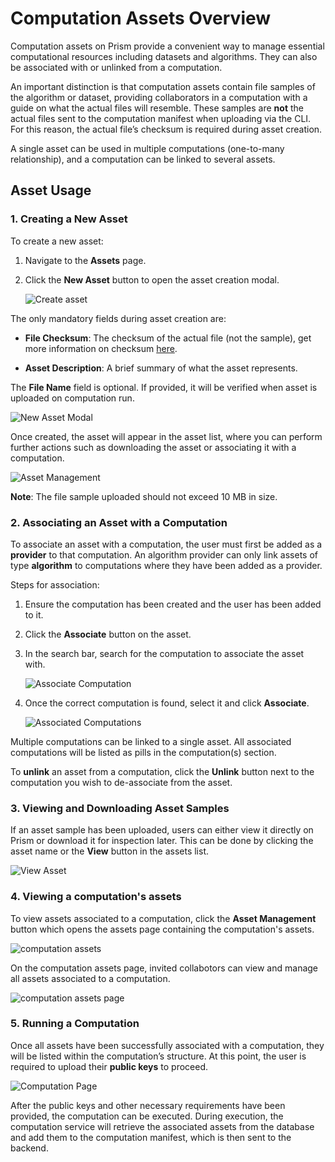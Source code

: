 # Computation Assets Overview

Computation assets on Prism provide a convenient way to manage essential computational resources including datasets and algorithms. They can also be associated with or unlinked from a computation.

An important distinction is that computation assets contain file samples of the algorithm or dataset, providing collaborators in a computation with a guide on what the actual files will resemble. These samples are **not** the actual files sent to the computation manifest when uploading via the CLI. For this reason, the actual file’s checksum is required during asset creation.

A single asset can be used in multiple computations (one-to-many relationship), and a computation can be linked to several assets.

## Asset Usage

### 1. **Creating a New Asset**

To create a new asset:

1. Navigate to the **Assets** page.
2. Click the **New Asset** button to open the asset creation modal.

   ![Create asset](../static/img/newAsset.png)

The only mandatory fields during asset creation are:

- **File Checksum**: The checksum of the actual file (not the sample), get more information on checksum [here](https://docs.cocos.ultraviolet.rs/cli/#file-hash).

- **Asset Description**: A brief summary of what the asset represents.

The **File Name** field is optional. If provided, it will be verified when asset is uploaded on computation run.

![New Asset Modal](../static/img/new_asset_modal.png)

Once created, the asset will appear in the asset list, where you can perform further actions such as downloading the asset or associating it with a computation.

![Asset Management](../static/img/asset_management.png)

**Note**: The file sample uploaded should not exceed 10 MB in size.

### 2. **Associating an Asset with a Computation**

To associate an asset with a computation, the user must first be added as a **provider** to that computation. An algorithm provider can only link assets of type **algorithm** to computations where they have been added as a provider.

Steps for association:

1. Ensure the computation has been created and the user has been added to it.
2. Click the **Associate** button on the asset.
3. In the search bar, search for the computation to associate the asset with.

   ![Associate Computation](../static/img/asset_association.png)

4. Once the correct computation is found, select it and click **Associate**.

   ![Associated Computations](../static/img/asset_computations.png)

Multiple computations can be linked to a single asset. All associated computations will be listed as pills in the computation(s) section.

To **unlink** an asset from a computation, click the **Unlink** button next to the computation you wish to de-associate from the asset.

### 3. **Viewing and Downloading Asset Samples**

If an asset sample has been uploaded, users can either view it directly on Prism or download it for inspection later. This can be done by clicking the asset name or the **View** button in the assets list.

![View Asset](../static/img/asset_view.png)

### 4. **Viewing a computation's assets**

To view assets associated to a computation, click the **Asset Management** button which opens the assets page containing the computation's assets.

![computation assets](../static/img/computation_assets.png)

On the computation assets page, invited collabotors can view and manage all assets associated to a computation.

![computation assets page](../static/img/computation_assets_page.png)

### 5. **Running a Computation**

Once all assets have been successfully associated with a computation, they will be listed within the computation’s structure. At this point, the user is required to upload their **public keys** to proceed.

![Computation Page](../static/img/asset_computation.png)

After the public keys and other necessary requirements have been provided, the computation can be executed. During execution, the computation service will retrieve the associated assets from the database and add them to the computation manifest, which is then sent to the backend.
